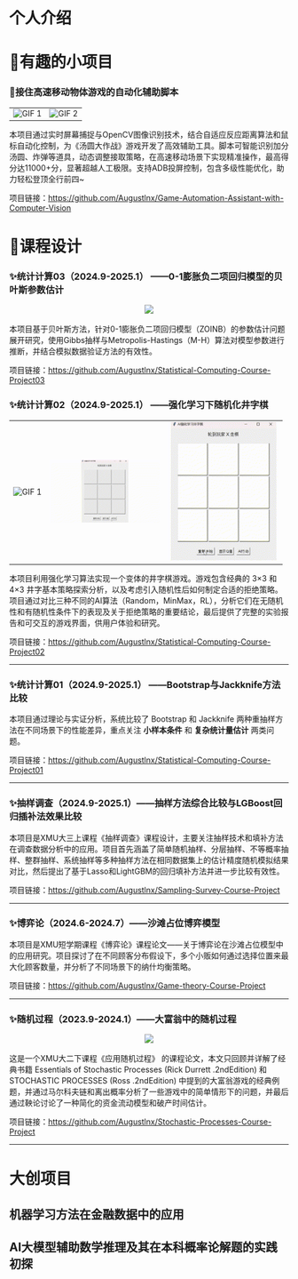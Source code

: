 # 个人介绍

# 🫡有趣的小项目

### 🌠接住高速移动物体游戏的自动化辅助脚本

<table>
  <tr>
    <td align="center">
    <img src="/img/tangyuan.gif" alt="GIF 1" width="450">
    </td>
    <td align="center">
      <img src="https://github.com/user-attachments/assets/66a46fbc-da6f-4abf-bf53-af611226f6cb" alt="GIF 2" width="140">
    </td>
  </tr>
</table>

本项目通过实时屏幕捕捉与OpenCV图像识别技术，结合自适应反应距离算法和鼠标自动化控制，为《汤圆大作战》游戏开发了高效辅助工具。脚本可智能识别加分汤圆、炸弹等道具，动态调整接取策略，在高速移动场景下实现精准操作，最高得分达11000+分，显著超越人工极限。支持ADB投屏控制，包含多级性能优化，助力轻松登顶全行前四~

项目链接：https://github.com/Augustlnx/Game-Automation-Assistant-with-Computer-Vision

# 📝课程设计

### ✨统计计算03（2024.9-2025.1） ——0-1膨胀负二项回归模型的贝叶斯参数估计

<div align=center>
<img src="https://github.com/user-attachments/assets/6389477a-64f0-4fb0-8d91-6878e916cc9b" width="400px">
</div>

本项目基于贝叶斯方法，针对0-1膨胀负二项回归模型（ZOINB）的参数估计问题展开研究，使用Gibbs抽样与Metropolis-Hastings（M-H）算法对模型参数进行推断，并结合模拟数据验证方法的有效性。

项目链接：https://github.com/Augustlnx/Statistical-Computing-Course-Project03

### ✨统计计算02（2024.9-2025.1） ——强化学习下随机化井字棋



<table>
  <tr>
    <td align="center">
    <img src="https://github.com/user-attachments/assets/f842922c-367b-43db-b4e9-c35f77c06e65" alt="GIF 1" width="500">
    </td>
    <td align="center">
      <img src="img/井字棋示例1.gif" alt="GIF 1" width="200">
    </td>
    <td align="center">
      <img src="img/井字棋示例2.gif" alt="GIF 2" width="200">
    </td>
  </tr>
</table>




本项目利用强化学习算法实现一个变体的井字棋游戏。游戏包含经典的 3×3 和 4×3 井字基本策略探索分析，以及考虑引入随机性后如何制定合适的拒绝策略。项目通过对比三种不同的AI算法（Random，MinMax，RL），分析它们在无随机性和有随机性条件下的表现及关于拒绝策略的重要结论，最后提供了完整的实验报告和可交互的游戏界面，供用户体验和研究。

项目链接：https://github.com/Augustlnx/Statistical-Computing-Course-Project02

---

### ✨统计计算01（2024.9-2025.1） ——Bootstrap与Jackknife方法比较

本项目通过理论与实证分析，系统比较了 Bootstrap 和 Jackknife 两种重抽样方法在不同场景下的性能差异，重点关注 **小样本条件** 和 **复杂统计量估计** 两类问题。

项目链接：https://github.com/Augustlnx/Statistical-Computing-Course-Project01



---

### ✨抽样调查（2024.9-2025.1）——抽样方法综合比较与LGBoost回归插补法效果比较

本项目是XMU大三上课程《抽样调查》课程设计，主要关注抽样技术和填补方法在调查数据分析中的应用。项目首先涵盖了简单随机抽样、分层抽样、不等概率抽样、整群抽样、系统抽样等多种抽样方法在相同数据集上的估计精度随机模拟结果对比，然后提出了基于Lasso和LightGBM的回归填补方法并进一步比较有效性。

项目链接：https://github.com/Augustlnx/Sampling-Survey-Course-Project

---

### ✨博弈论（2024.6-2024.7）——沙滩占位博弈模型
本项目是XMU短学期课程《博弈论》课程论文——关于博弈论在沙滩占位模型中的应用研究。项目探讨了在不同顾客分布假设下，多个小贩如何通过选择位置来最大化顾客数量，并分析了不同场景下的纳什均衡策略。

项目链接：https://github.com/Augustlnx/Game-theory-Course-Project

---

### ✨随机过程（2023.9-2024.1）——大富翁中的随机过程

<div align=center>
<img src="https://github.com/user-attachments/assets/e9fae56b-96c4-4a33-9439-1c537560cac1" width="400px">
</div>

这是一个XMU大二下课程《应用随机过程》 的课程论文，本文只回顾并详解了经典书籍 Essentials of Stochastic Processes (Rick Durrett .2ndEdition) 和 STOCHASTIC PROCESSES (Ross .2ndEdition) 中提到的大富翁游戏的经典例题，并通过马尔科夫链和离出概率分析了一些游戏中的简单情形下的问题，并最后通过鞅论讨论了一种简化的资金流动模型和破产时间估计。

项目链接：https://github.com/Augustlnx/Stochastic-Processes-Course-Project

---

# 大创项目
## 机器学习方法在金融数据中的应用
## AI大模型辅助数学推理及其在本科概率论解题的实践初探


#

